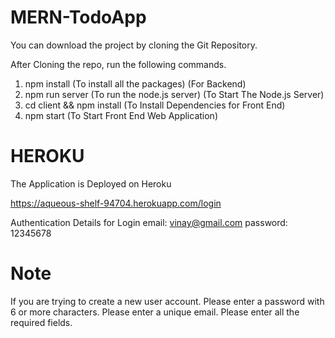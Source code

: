 # MERN-TodoApp

You can download the project by cloning the Git Repository.

After Cloning the repo, run the following commands.

1. npm install (To install all the packages) (For Backend)
2. npm run server (To run the node.js server) (To Start The Node.js Server)
3. cd client && npm install (To Install Dependencies for Front End)
4. npm start (To Start Front End Web Application)

# HEROKU 

The Application is Deployed on Heroku

https://aqueous-shelf-94704.herokuapp.com/login

Authentication Details for Login
email: vinay@gmail.com
password: 12345678

# Note
If you are trying to create a new user account.
Please enter a password with 6 or more characters.
Please enter a unique email.
Please enter all the required fields.

